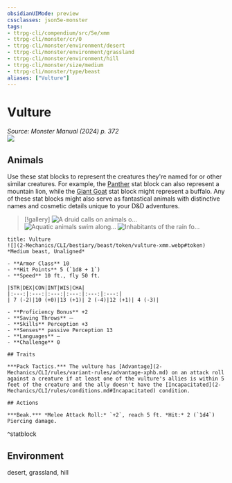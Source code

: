 ```yaml
---
obsidianUIMode: preview
cssclasses: json5e-monster
tags:
- ttrpg-cli/compendium/src/5e/xmm
- ttrpg-cli/monster/cr/0
- ttrpg-cli/monster/environment/desert
- ttrpg-cli/monster/environment/grassland
- ttrpg-cli/monster/environment/hill
- ttrpg-cli/monster/size/medium
- ttrpg-cli/monster/type/beast
aliases: ["Vulture"]
---
```

# Vulture
*Source: Monster Manual (2024) p. 372*  
![](2-Mechanics/CLI/bestiary/beast/img/vulture.webp#right)

## Animals

Use these stat blocks to represent the creatures they're named for or other similar creatures. For example, the [Panther](2-Mechanics/CLI/bestiary/beast/panther-xmm.md) stat block can also represent a mountain lion, while the [Giant Goat](2-Mechanics/CLI/bestiary/beast/giant-goat-xmm.md) stat block might represent a buffalo. Any of these stat blocks might also serve as fantastical animals with distinctive names and cosmetic details unique to your D&D adventures.

> [!gallery]
![A druid calls on animals o...](2-Mechanics/CLI/bestiary/beast/img/animals-hills-and-mountains.webp "A druid calls on animals of the hills and mountains to aid her cause")
![Aquatic animals swim along...](2-Mechanics/CLI/bestiary/beast/img/animals-aquatic.webp "Aquatic animals swim alongside a druid exploring the sea")
![Inhabitants of the rain fo...](2-Mechanics/CLI/bestiary/beast/img/animals-rainforest.webp "Inhabitants of the rain forest answer a druid's summons")

```ad-statblock
title: Vulture
![](2-Mechanics/CLI/bestiary/beast/token/vulture-xmm.webp#token)
*Medium beast, Unaligned*

- **Armor Class** 10 
- **Hit Points** 5 (`1d8 + 1`) 
- **Speed** 10 ft., fly 50 ft.

|STR|DEX|CON|INT|WIS|CHA|
|:---:|:---:|:---:|:---:|:---:|:---:|
| 7 (-2)|10 (+0)|13 (+1)| 2 (-4)|12 (+1)| 4 (-3)|

- **Proficiency Bonus** +2
- **Saving Throws** ⏤
- **Skills** Perception +3
- **Senses** passive Perception 13
- **Languages** —
- **Challenge** 0

## Traits

***Pack Tactics.*** The vulture has [Advantage](2-Mechanics/CLI/rules/variant-rules/advantage-xphb.md) on an attack roll against a creature if at least one of the vulture's allies is within 5 feet of the creature and the ally doesn't have the [Incapacitated](2-Mechanics/CLI/rules/conditions.md#Incapacitated) condition.

## Actions

***Beak.*** *Melee Attack Roll:* `+2`, reach 5 ft. *Hit:* 2 (`1d4`) Piercing damage.
```
^statblock

## Environment

desert, grassland, hill